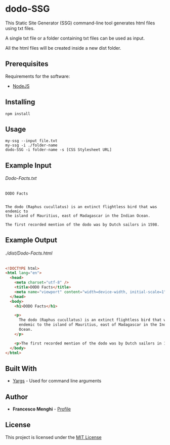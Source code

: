 # dodo-SSG

This Static Site Generator (SSG) command-line tool generates html files using txt files.

A single txt file or a folder containing txt files can be used as input.

All the html files will be created inside a new dist folder.

## Prerequisites

Requirements for the software:

- [NodeJS](https://nodejs.org/en/)

## Installing

`npm install`

## Usage

```
my-ssg --input file.txt
my-ssg -i ./folder-name
dodo-SSG -i folder-name -s [CSS Stylesheet URL]

```

## Example Input

###### Dodo-Facts.txt

```
DODO Facts


The dodo (Raphus cucullatus) is an extinct flightless bird that was endemic to
the island of Mauritius, east of Madagascar in the Indian Ocean.

The first recorded mention of the dodo was by Dutch sailors in 1598.
```

## Example Output

###### ./dist/Dodo-Facts.html

```html
<!DOCTYPE html>
<html lang="en">
  <head>
    <meta charset="utf-8" />
    <title>DODO Facts</title>
    <meta name="viewport" content="width=device-width, initial-scale=1" />
  </head>
  <body>
    <h1>DODO Facts</h1>

    <p>
      The dodo (Raphus cucullatus) is an extinct flightless bird that was
      endemic to the island of Mauritius, east of Madagascar in the Indian
      Ocean.
    </p>

    <p>The first recorded mention of the dodo was by Dutch sailors in 1598.</p>
  </body>
</html>
```

## Built With

- [Yargs](https://github.com/yargs/yargs) - Used for command line arguments

## Author

- **Francesco Menghi** - [Profile](https://github.com/menghif)

## License

This project is licensed under the [MIT License](LICENSE)
